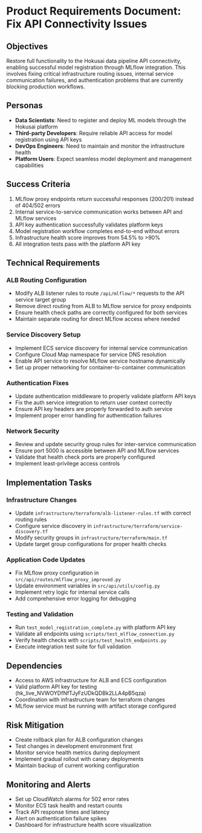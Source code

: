# Product Requirements Document: Fix API Connectivity Issues

## Objectives

Restore full functionality to the Hokusai data pipeline API connectivity, enabling successful model registration through MLflow integration. This involves fixing critical infrastructure routing issues, internal service communication failures, and authentication problems that are currently blocking production workflows.

## Personas

- **Data Scientists**: Need to register and deploy ML models through the Hokusai platform
- **Third-party Developers**: Require reliable API access for model registration using API keys
- **DevOps Engineers**: Need to maintain and monitor the infrastructure health
- **Platform Users**: Expect seamless model deployment and management capabilities

## Success Criteria

1. MLflow proxy endpoints return successful responses (200/201) instead of 404/502 errors
2. Internal service-to-service communication works between API and MLflow services
3. API key authentication successfully validates platform keys
4. Model registration workflow completes end-to-end without errors
5. Infrastructure health score improves from 54.5% to >90%
6. All integration tests pass with the platform API key

## Technical Requirements

### ALB Routing Configuration
- Modify ALB listener rules to route `/api/mlflow/*` requests to the API service target group
- Remove direct routing from ALB to MLflow service for proxy endpoints
- Ensure health check paths are correctly configured for both services
- Maintain separate routing for direct MLflow access where needed

### Service Discovery Setup
- Implement ECS service discovery for internal service communication
- Configure Cloud Map namespace for service DNS resolution
- Enable API service to resolve MLflow service hostname dynamically
- Set up proper networking for container-to-container communication

### Authentication Fixes
- Update authentication middleware to properly validate platform API keys
- Fix the auth service integration to return user context correctly
- Ensure API key headers are properly forwarded to auth service
- Implement proper error handling for authentication failures

### Network Security
- Review and update security group rules for inter-service communication
- Ensure port 5000 is accessible between API and MLflow services
- Validate that health check ports are properly configured
- Implement least-privilege access controls

## Implementation Tasks

### Infrastructure Changes
- Update `infrastructure/terraform/alb-listener-rules.tf` with correct routing rules
- Configure service discovery in `infrastructure/terraform/service-discovery.tf`
- Modify security groups in `infrastructure/terraform/main.tf`
- Update target group configurations for proper health checks

### Application Code Updates
- Fix MLflow proxy configuration in `src/api/routes/mlflow_proxy_improved.py`
- Update environment variables in `src/api/utils/config.py`
- Implement retry logic for internal service calls
- Add comprehensive error logging for debugging

### Testing and Validation
- Run `test_model_registration_complete.py` with platform API key
- Validate all endpoints using `scripts/test_mlflow_connection.py`
- Verify health checks with `scripts/test_health_endpoints.py`
- Execute integration test suite for full validation

## Dependencies

- Access to AWS infrastructure for ALB and ECS configuration
- Valid platform API key for testing (hk_live_NVWOYDfNfTJyFzUDkQDBk2LLA4pB5qza)
- Coordination with infrastructure team for terraform changes
- MLflow service must be running with artifact storage configured

## Risk Mitigation

- Create rollback plan for ALB configuration changes
- Test changes in development environment first
- Monitor service health metrics during deployment
- Implement gradual rollout with canary deployments
- Maintain backup of current working configuration

## Monitoring and Alerts

- Set up CloudWatch alarms for 502 error rates
- Monitor ECS task health and restart counts
- Track API response times and latency
- Alert on authentication failure spikes
- Dashboard for infrastructure health score visualization
